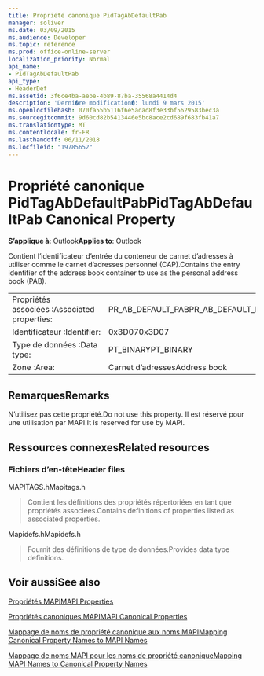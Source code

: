 ```yaml
---
title: Propriété canonique PidTagAbDefaultPab
manager: soliver
ms.date: 03/09/2015
ms.audience: Developer
ms.topic: reference
ms.prod: office-online-server
localization_priority: Normal
api_name:
- PidTagAbDefaultPab
api_type:
- HeaderDef
ms.assetid: 3f6ce4ba-aebe-4b89-87ba-35568a4414d4
description: 'Derni�re modification�: lundi 9 mars 2015'
ms.openlocfilehash: 070fa55b5116f6e5adad8f3e33bf5629583bec3a
ms.sourcegitcommit: 9d60cd82b5413446e5bc8ace2cd689f683fb41a7
ms.translationtype: MT
ms.contentlocale: fr-FR
ms.lasthandoff: 06/11/2018
ms.locfileid: "19785652"
---
```

# <a name="pidtagabdefaultpab-canonical-property"></a><span data-ttu-id="35c34-103">Propriété canonique PidTagAbDefaultPab</span><span class="sxs-lookup"><span data-stu-id="35c34-103">PidTagAbDefaultPab Canonical Property</span></span>

  
  
<span data-ttu-id="35c34-104">**S’applique à**: Outlook</span><span class="sxs-lookup"><span data-stu-id="35c34-104">**Applies to**: Outlook</span></span> 
  
<span data-ttu-id="35c34-105">Contient l’identificateur d’entrée du conteneur de carnet d’adresses à utiliser comme le carnet d’adresses personnel (CAP).</span><span class="sxs-lookup"><span data-stu-id="35c34-105">Contains the entry identifier of the address book container to use as the personal address book (PAB).</span></span> 
  
|||
|:-----|:-----|
|<span data-ttu-id="35c34-106">Propriétés associées :</span><span class="sxs-lookup"><span data-stu-id="35c34-106">Associated properties:</span></span>  <br/> |<span data-ttu-id="35c34-107">PR_AB_DEFAULT_PAB</span><span class="sxs-lookup"><span data-stu-id="35c34-107">PR_AB_DEFAULT_PAB</span></span>  <br/> |
|<span data-ttu-id="35c34-108">Identificateur :</span><span class="sxs-lookup"><span data-stu-id="35c34-108">Identifier:</span></span>  <br/> |<span data-ttu-id="35c34-109">0x3D07</span><span class="sxs-lookup"><span data-stu-id="35c34-109">0x3D07</span></span>  <br/> |
|<span data-ttu-id="35c34-110">Type de données :</span><span class="sxs-lookup"><span data-stu-id="35c34-110">Data type:</span></span>  <br/> |<span data-ttu-id="35c34-111">PT_BINARY</span><span class="sxs-lookup"><span data-stu-id="35c34-111">PT_BINARY</span></span>  <br/> |
|<span data-ttu-id="35c34-112">Zone :</span><span class="sxs-lookup"><span data-stu-id="35c34-112">Area:</span></span>  <br/> |<span data-ttu-id="35c34-113">Carnet d’adresses</span><span class="sxs-lookup"><span data-stu-id="35c34-113">Address book</span></span>  <br/> |
   
## <a name="remarks"></a><span data-ttu-id="35c34-114">Remarques</span><span class="sxs-lookup"><span data-stu-id="35c34-114">Remarks</span></span>

<span data-ttu-id="35c34-115">N’utilisez pas cette propriété.</span><span class="sxs-lookup"><span data-stu-id="35c34-115">Do not use this property.</span></span> <span data-ttu-id="35c34-116">Il est réservé pour une utilisation par MAPI.</span><span class="sxs-lookup"><span data-stu-id="35c34-116">It is reserved for use by MAPI.</span></span>
  
## <a name="related-resources"></a><span data-ttu-id="35c34-117">Ressources connexes</span><span class="sxs-lookup"><span data-stu-id="35c34-117">Related resources</span></span>

### <a name="header-files"></a><span data-ttu-id="35c34-118">Fichiers d’en-tête</span><span class="sxs-lookup"><span data-stu-id="35c34-118">Header files</span></span>

<span data-ttu-id="35c34-119">MAPITAGS.h</span><span class="sxs-lookup"><span data-stu-id="35c34-119">Mapitags.h</span></span>
  
> <span data-ttu-id="35c34-120">Contient les définitions des propriétés répertoriées en tant que propriétés associées.</span><span class="sxs-lookup"><span data-stu-id="35c34-120">Contains definitions of properties listed as associated properties.</span></span>
    
<span data-ttu-id="35c34-121">Mapidefs.h</span><span class="sxs-lookup"><span data-stu-id="35c34-121">Mapidefs.h</span></span>
  
> <span data-ttu-id="35c34-122">Fournit des définitions de type de données.</span><span class="sxs-lookup"><span data-stu-id="35c34-122">Provides data type definitions.</span></span>
    
## <a name="see-also"></a><span data-ttu-id="35c34-123">Voir aussi</span><span class="sxs-lookup"><span data-stu-id="35c34-123">See also</span></span>



[<span data-ttu-id="35c34-124">Propriétés MAPI</span><span class="sxs-lookup"><span data-stu-id="35c34-124">MAPI Properties</span></span>](mapi-properties.md)
  
[<span data-ttu-id="35c34-125">Propriétés canoniques MAPI</span><span class="sxs-lookup"><span data-stu-id="35c34-125">MAPI Canonical Properties</span></span>](mapi-canonical-properties.md)
  
[<span data-ttu-id="35c34-126">Mappage de noms de propriété canonique aux noms MAPI</span><span class="sxs-lookup"><span data-stu-id="35c34-126">Mapping Canonical Property Names to MAPI Names</span></span>](mapping-canonical-property-names-to-mapi-names.md)
  
[<span data-ttu-id="35c34-127">Mappage de noms MAPI pour les noms de propriété canonique</span><span class="sxs-lookup"><span data-stu-id="35c34-127">Mapping MAPI Names to Canonical Property Names</span></span>](mapping-mapi-names-to-canonical-property-names.md)

